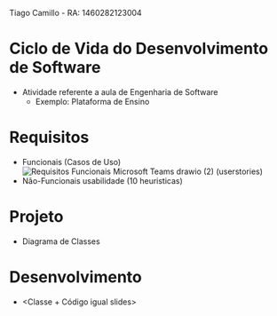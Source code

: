 Tiago Camillo - RA: 1460282123004

# Ciclo de Vida do Desenvolvimento de Software
- Atividade referente a aula de Engenharia de Software
  - Exemplo: Plataforma de Ensino 

# Requisitos
- Funcionais 
(Casos de Uso)
![Requisitos Funcionais Microsoft Teams drawio (2)](https://user-images.githubusercontent.com/66873418/158273537-320d0a5a-e0cd-49ac-a01e-98aefed312de.png)
(userstories)
- Não-Funcionais
 usabilidade
 (10 heuristicas)
# Projeto
- Diagrama de Classes

# Desenvolvimento
- <Classe + Código igual slides>
